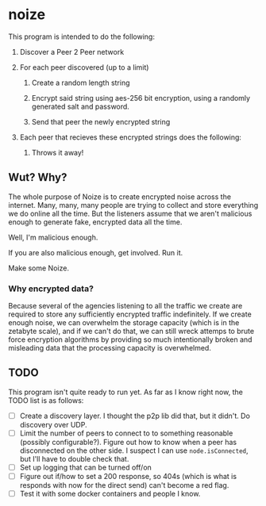 # noize

This program is intended to do the following:
1. Discover a Peer 2 Peer network

1. For each peer discovered (up to a limit)

    1. Create a random length string
    
    1. Encrypt said string using aes-256 bit encryption, using a randomly generated salt and password.
    
    1. Send that peer the newly encrypted string
    
1. Each peer that recieves these encrypted strings does the following:

    1. Throws it away!

## Wut? Why?
The whole purpose of Noize is to create encrypted noise across the internet. 
Many, many, many people are trying to collect and store everything we do online all the time.
But the listeners assume that we aren't malicious enough to generate fake, encrypted data all the time.

Well, I'm malicious enough.

If you are also malicious enough, get involved. Run it.

Make some Noize.

### Why encrypted data?
Because several of the agencies listening to all the traffic we create are required to store any sufficiently encrypted traffic indefinitely. If we create enough noise, we can overwhelm the storage capacity (which is in the zetabyte scale), and if we can't do that, we can still wreck attemps to brute force encryption algorithms by providing so much intentionally broken and misleading data that the processing capacity is overwhelmed.

## TODO
This program isn't quite ready to run yet. As far as I know right now, the TODO list is as follows:

- [ ] Create a discovery layer. I thought the p2p lib did that, but it didn't. Do discovery over UDP.
- [ ] Limit the number of peers to connect to to something reasonable (possibly configurable?). Figure out how to know when a peer has disconnected on the other side. I suspect I can use `node.isConnected`, but I'll have to double check that.
- [ ] Set up logging that can be turned off/on
- [ ] Figure out if/how to set a 200 response, so 404s (which is what is responds with now for the direct send) can't become a red flag.
- [ ] Test it with some docker containers and people I know.
